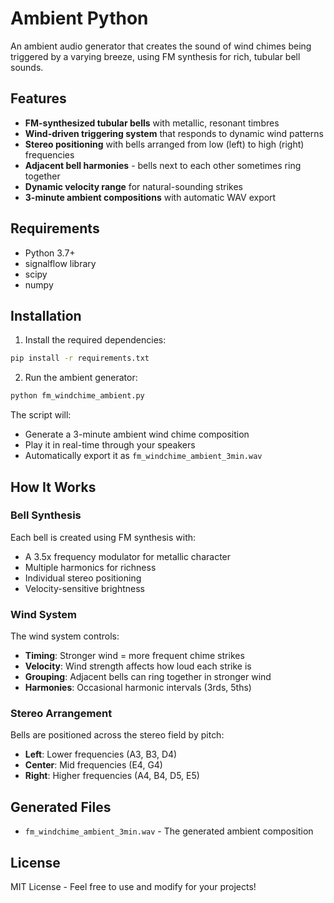# Ambient Python

An ambient audio generator that creates the sound of wind chimes being triggered by a varying breeze, using FM synthesis for rich, tubular bell sounds.

## Features

- **FM-synthesized tubular bells** with metallic, resonant timbres
- **Wind-driven triggering system** that responds to dynamic wind patterns
- **Stereo positioning** with bells arranged from low (left) to high (right) frequencies
- **Adjacent bell harmonies** - bells next to each other sometimes ring together
- **Dynamic velocity range** for natural-sounding strikes
- **3-minute ambient compositions** with automatic WAV export

## Requirements

- Python 3.7+
- signalflow library
- scipy
- numpy

## Installation

1. Install the required dependencies:
```bash
pip install -r requirements.txt
```

2. Run the ambient generator:
```bash
python fm_windchime_ambient.py
```

The script will:
- Generate a 3-minute ambient wind chime composition
- Play it in real-time through your speakers
- Automatically export it as `fm_windchime_ambient_3min.wav`

## How It Works

### Bell Synthesis
Each bell is created using FM synthesis with:
- A 3.5x frequency modulator for metallic character
- Multiple harmonics for richness
- Individual stereo positioning
- Velocity-sensitive brightness

### Wind System
The wind system controls:
- **Timing**: Stronger wind = more frequent chime strikes
- **Velocity**: Wind strength affects how loud each strike is
- **Grouping**: Adjacent bells can ring together in stronger wind
- **Harmonies**: Occasional harmonic intervals (3rds, 5ths)

### Stereo Arrangement
Bells are positioned across the stereo field by pitch:
- **Left**: Lower frequencies (A3, B3, D4)
- **Center**: Mid frequencies (E4, G4)  
- **Right**: Higher frequencies (A4, B4, D5, E5)

## Generated Files

- `fm_windchime_ambient_3min.wav` - The generated ambient composition

## License

MIT License - Feel free to use and modify for your projects!